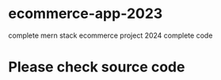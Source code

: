# ecommerce-app-2023
complete mern stack ecommerce project 2024 complete code
# Please check   source code  
   
